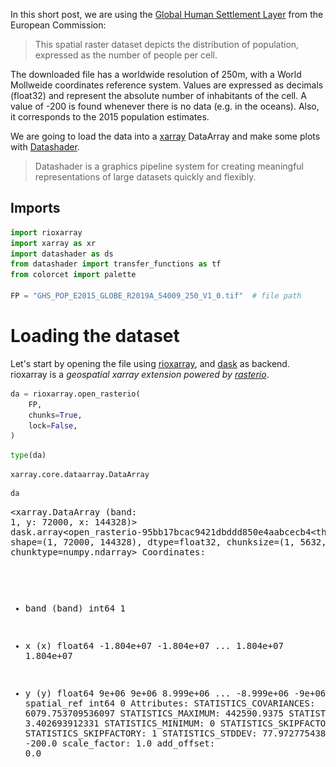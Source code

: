 
In this short post, we are using the [Global Human Settlement Layer](https://ghsl.jrc.ec.europa.eu/ghs_pop2019.php) from the European Commission:

> This spatial raster dataset depicts the distribution of population, expressed as the number of people per cell.

The downloaded file has a worldwide resolution of 250m, with a World Mollweide coordinates reference system. Values are expressed as decimals (float32) and represent the absolute number of inhabitants of the cell. A value of -200 is found whenever there is no data (e.g. in the oceans). Also, it corresponds to the 2015 population estimates.

We are going to load the data into a [xarray](https://github.com/pydata/xarray) DataArray and make some plots with [Datashader](https://github.com/holoviz/datashader). 

> Datashader is a graphics pipeline system for creating meaningful representations of large datasets quickly and flexibly.

## Imports


```python
import rioxarray
import xarray as xr
import datashader as ds
from datashader import transfer_functions as tf
from colorcet import palette

FP = "GHS_POP_E2015_GLOBE_R2019A_54009_250_V1_0.tif"  # file path
```

# Loading the dataset

Let's start by opening the file using [rioxarray](https://github.com/corteva/rioxarray), and [dask](https://dask.org/) as backend. rioxarray is a *geospatial xarray extension powered by [rasterio](https://github.com/rasterio/rasterio)*.


```python
da = rioxarray.open_rasterio(
    FP,
    chunks=True,
    lock=False,
)
```


```python
type(da)
```




    xarray.core.dataarray.DataArray




```python
da
```




<div><svg style="position: absolute; width: 0; height: 0; overflow: hidden">
<defs>
<symbol id="icon-database" viewBox="0 0 32 32">
<path d="M16 0c-8.837 0-16 2.239-16 5v4c0 2.761 7.163 5 16 5s16-2.239 16-5v-4c0-2.761-7.163-5-16-5z"></path>
<path d="M16 17c-8.837 0-16-2.239-16-5v6c0 2.761 7.163 5 16 5s16-2.239 16-5v-6c0 2.761-7.163 5-16 5z"></path>
<path d="M16 26c-8.837 0-16-2.239-16-5v6c0 2.761 7.163 5 16 5s16-2.239 16-5v-6c0 2.761-7.163 5-16 5z"></path>
</symbol>
<symbol id="icon-file-text2" viewBox="0 0 32 32">
<path d="M28.681 7.159c-0.694-0.947-1.662-2.053-2.724-3.116s-2.169-2.030-3.116-2.724c-1.612-1.182-2.393-1.319-2.841-1.319h-15.5c-1.378 0-2.5 1.121-2.5 2.5v27c0 1.378 1.122 2.5 2.5 2.5h23c1.378 0 2.5-1.122 2.5-2.5v-19.5c0-0.448-0.137-1.23-1.319-2.841zM24.543 5.457c0.959 0.959 1.712 1.825 2.268 2.543h-4.811v-4.811c0.718 0.556 1.584 1.309 2.543 2.268zM28 29.5c0 0.271-0.229 0.5-0.5 0.5h-23c-0.271 0-0.5-0.229-0.5-0.5v-27c0-0.271 0.229-0.5 0.5-0.5 0 0 15.499-0 15.5 0v7c0 0.552 0.448 1 1 1h7v19.5z"></path>
<path d="M23 26h-14c-0.552 0-1-0.448-1-1s0.448-1 1-1h14c0.552 0 1 0.448 1 1s-0.448 1-1 1z"></path>
<path d="M23 22h-14c-0.552 0-1-0.448-1-1s0.448-1 1-1h14c0.552 0 1 0.448 1 1s-0.448 1-1 1z"></path>
<path d="M23 18h-14c-0.552 0-1-0.448-1-1s0.448-1 1-1h14c0.552 0 1 0.448 1 1s-0.448 1-1 1z"></path>
</symbol>
</defs>
</svg>
<style>/* CSS stylesheet for displaying xarray objects in jupyterlab.
 *
 */

:root {
  --xr-font-color0: var(--jp-content-font-color0, rgba(0, 0, 0, 1));
  --xr-font-color2: var(--jp-content-font-color2, rgba(0, 0, 0, 0.54));
  --xr-font-color3: var(--jp-content-font-color3, rgba(0, 0, 0, 0.38));
  --xr-border-color: var(--jp-border-color2, #e0e0e0);
  --xr-disabled-color: var(--jp-layout-color3, #bdbdbd);
  --xr-background-color: var(--jp-layout-color0, white);
  --xr-background-color-row-even: var(--jp-layout-color1, white);
  --xr-background-color-row-odd: var(--jp-layout-color2, #eeeeee);
}

html[theme=dark],
body.vscode-dark {
  --xr-font-color0: rgba(255, 255, 255, 1);
  --xr-font-color2: rgba(255, 255, 255, 0.54);
  --xr-font-color3: rgba(255, 255, 255, 0.38);
  --xr-border-color: #1F1F1F;
  --xr-disabled-color: #515151;
  --xr-background-color: #111111;
  --xr-background-color-row-even: #111111;
  --xr-background-color-row-odd: #313131;
}

.xr-wrap {
  display: block !important;
  min-width: 300px;
  max-width: 700px;
}

.xr-text-repr-fallback {
  /* fallback to plain text repr when CSS is not injected (untrusted notebook) */
  display: none;
}

.xr-header {
  padding-top: 6px;
  padding-bottom: 6px;
  margin-bottom: 4px;
  border-bottom: solid 1px var(--xr-border-color);
}

.xr-header > div,
.xr-header > ul {
  display: inline;
  margin-top: 0;
  margin-bottom: 0;
}

.xr-obj-type,
.xr-array-name {
  margin-left: 2px;
  margin-right: 10px;
}

.xr-obj-type {
  color: var(--xr-font-color2);
}

.xr-sections {
  padding-left: 0 !important;
  display: grid;
  grid-template-columns: 150px auto auto 1fr 20px 20px;
}

.xr-section-item {
  display: contents;
}

.xr-section-item input {
  display: none;
}

.xr-section-item input + label {
  color: var(--xr-disabled-color);
}

.xr-section-item input:enabled + label {
  cursor: pointer;
  color: var(--xr-font-color2);
}

.xr-section-item input:enabled + label:hover {
  color: var(--xr-font-color0);
}

.xr-section-summary {
  grid-column: 1;
  color: var(--xr-font-color2);
  font-weight: 500;
}

.xr-section-summary > span {
  display: inline-block;
  padding-left: 0.5em;
}

.xr-section-summary-in:disabled + label {
  color: var(--xr-font-color2);
}

.xr-section-summary-in + label:before {
  display: inline-block;
  content: '►';
  font-size: 11px;
  width: 15px;
  text-align: center;
}

.xr-section-summary-in:disabled + label:before {
  color: var(--xr-disabled-color);
}

.xr-section-summary-in:checked + label:before {
  content: '▼';
}

.xr-section-summary-in:checked + label > span {
  display: none;
}

.xr-section-summary,
.xr-section-inline-details {
  padding-top: 4px;
  padding-bottom: 4px;
}

.xr-section-inline-details {
  grid-column: 2 / -1;
}

.xr-section-details {
  display: none;
  grid-column: 1 / -1;
  margin-bottom: 5px;
}

.xr-section-summary-in:checked ~ .xr-section-details {
  display: contents;
}

.xr-array-wrap {
  grid-column: 1 / -1;
  display: grid;
  grid-template-columns: 20px auto;
}

.xr-array-wrap > label {
  grid-column: 1;
  vertical-align: top;
}

.xr-preview {
  color: var(--xr-font-color3);
}

.xr-array-preview,
.xr-array-data {
  padding: 0 5px !important;
  grid-column: 2;
}

.xr-array-data,
.xr-array-in:checked ~ .xr-array-preview {
  display: none;
}

.xr-array-in:checked ~ .xr-array-data,
.xr-array-preview {
  display: inline-block;
}

.xr-dim-list {
  display: inline-block !important;
  list-style: none;
  padding: 0 !important;
  margin: 0;
}

.xr-dim-list li {
  display: inline-block;
  padding: 0;
  margin: 0;
}

.xr-dim-list:before {
  content: '(';
}

.xr-dim-list:after {
  content: ')';
}

.xr-dim-list li:not(:last-child):after {
  content: ',';
  padding-right: 5px;
}

.xr-has-index {
  font-weight: bold;
}

.xr-var-list,
.xr-var-item {
  display: contents;
}

.xr-var-item > div,
.xr-var-item label,
.xr-var-item > .xr-var-name span {
  background-color: var(--xr-background-color-row-even);
  margin-bottom: 0;
}

.xr-var-item > .xr-var-name:hover span {
  padding-right: 5px;
}

.xr-var-list > li:nth-child(odd) > div,
.xr-var-list > li:nth-child(odd) > label,
.xr-var-list > li:nth-child(odd) > .xr-var-name span {
  background-color: var(--xr-background-color-row-odd);
}

.xr-var-name {
  grid-column: 1;
}

.xr-var-dims {
  grid-column: 2;
}

.xr-var-dtype {
  grid-column: 3;
  text-align: right;
  color: var(--xr-font-color2);
}

.xr-var-preview {
  grid-column: 4;
}

.xr-var-name,
.xr-var-dims,
.xr-var-dtype,
.xr-preview,
.xr-attrs dt {
  white-space: nowrap;
  overflow: hidden;
  text-overflow: ellipsis;
  padding-right: 10px;
}

.xr-var-name:hover,
.xr-var-dims:hover,
.xr-var-dtype:hover,
.xr-attrs dt:hover {
  overflow: visible;
  width: auto;
  z-index: 1;
}

.xr-var-attrs,
.xr-var-data {
  display: none;
  background-color: var(--xr-background-color) !important;
  padding-bottom: 5px !important;
}

.xr-var-attrs-in:checked ~ .xr-var-attrs,
.xr-var-data-in:checked ~ .xr-var-data {
  display: block;
}

.xr-var-data > table {
  float: right;
}

.xr-var-name span,
.xr-var-data,
.xr-attrs {
  padding-left: 25px !important;
}

.xr-attrs,
.xr-var-attrs,
.xr-var-data {
  grid-column: 1 / -1;
}

dl.xr-attrs {
  padding: 0;
  margin: 0;
  display: grid;
  grid-template-columns: 125px auto;
}

.xr-attrs dt,
.xr-attrs dd {
  padding: 0;
  margin: 0;
  float: left;
  padding-right: 10px;
  width: auto;
}

.xr-attrs dt {
  font-weight: normal;
  grid-column: 1;
}

.xr-attrs dt:hover span {
  display: inline-block;
  background: var(--xr-background-color);
  padding-right: 10px;
}

.xr-attrs dd {
  grid-column: 2;
  white-space: pre-wrap;
  word-break: break-all;
}

.xr-icon-database,
.xr-icon-file-text2 {
  display: inline-block;
  vertical-align: middle;
  width: 1em;
  height: 1.5em !important;
  stroke-width: 0;
  stroke: currentColor;
  fill: currentColor;
}
</style><pre class='xr-text-repr-fallback'>&lt;xarray.DataArray (band: 1, y: 72000, x: 144328)&gt;
dask.array&lt;open_rasterio-95bb17bcac9421dbddd850e4aabcecb4&lt;this-array&gt;, shape=(1, 72000, 144328), dtype=float32, chunksize=(1, 5632, 5632), chunktype=numpy.ndarray&gt;
Coordinates:
  * band         (band) int64 1
  * x            (x) float64 -1.804e+07 -1.804e+07 ... 1.804e+07 1.804e+07
  * y            (y) float64 9e+06 9e+06 8.999e+06 ... -8.999e+06 -9e+06 -9e+06
    spatial_ref  int64 0
Attributes:
    STATISTICS_COVARIANCES:  6079.753709536097
    STATISTICS_MAXIMUM:      442590.9375
    STATISTICS_MEAN:         3.402693912331
    STATISTICS_MINIMUM:      0
    STATISTICS_SKIPFACTORX:  1
    STATISTICS_SKIPFACTORY:  1
    STATISTICS_STDDEV:       77.972775438201
    _FillValue:              -200.0
    scale_factor:            1.0
    add_offset:              0.0</pre><div class='xr-wrap' style='display:none'><div class='xr-header'><div class='xr-obj-type'>xarray.DataArray</div><div class='xr-array-name'></div><ul class='xr-dim-list'><li><span class='xr-has-index'>band</span>: 1</li><li><span class='xr-has-index'>y</span>: 72000</li><li><span class='xr-has-index'>x</span>: 144328</li></ul></div><ul class='xr-sections'><li class='xr-section-item'><div class='xr-array-wrap'><input id='section-3c0359c1-2827-4e69-80e3-498284a78fad' class='xr-array-in' type='checkbox' checked><label for='section-3c0359c1-2827-4e69-80e3-498284a78fad' title='Show/hide data repr'><svg class='icon xr-icon-database'><use xlink:href='#icon-database'></use></svg></label><div class='xr-array-preview xr-preview'><span>dask.array&lt;chunksize=(1, 5632, 5632), meta=np.ndarray&gt;</span></div><div class='xr-array-data'><table>
    <tr>
        <td>
            <table>
                <thead>
                    <tr>
                        <td> </td>
                        <th> Array </th>
                        <th> Chunk </th>
                    </tr>
                </thead>
                <tbody>

                    <tr>
                        <th> Bytes </th>
                        <td> 38.71 GiB </td>
                        <td> 121.00 MiB </td>
                    </tr>

                    <tr>
                        <th> Shape </th>
                        <td> (1, 72000, 144328) </td>
                        <td> (1, 5632, 5632) </td>
                    </tr>
                    <tr>
                        <th> Count </th>
                        <td> 339 Tasks </td>
                        <td> 338 Chunks </td>
                    </tr>
                    <tr>
                    <th> Type </th>
                    <td> float32 </td>
                    <td> numpy.ndarray </td>
                    </tr>
                </tbody>
            </table>
        </td>
        <td>
        <svg width="194" height="124" style="stroke:rgb(0,0,0);stroke-width:1" >

  <!-- Horizontal lines -->
  <line x1="10" y1="0" x2="24" y2="14" style="stroke-width:2" />
  <line x1="10" y1="4" x2="24" y2="19" />
  <line x1="10" y1="9" x2="24" y2="24" />
  <line x1="10" y1="14" x2="24" y2="28" />
  <line x1="10" y1="18" x2="24" y2="33" />
  <line x1="10" y1="23" x2="24" y2="38" />
  <line x1="10" y1="28" x2="24" y2="43" />
  <line x1="10" y1="32" x2="24" y2="47" />
  <line x1="10" y1="37" x2="24" y2="52" />
  <line x1="10" y1="42" x2="24" y2="57" />
  <line x1="10" y1="46" x2="24" y2="61" />
  <line x1="10" y1="51" x2="24" y2="66" />
  <line x1="10" y1="56" x2="24" y2="71" />
  <line x1="10" y1="59" x2="24" y2="74" style="stroke-width:2" />

  <!-- Vertical lines -->
  <line x1="10" y1="0" x2="10" y2="59" style="stroke-width:2" />
  <line x1="24" y1="14" x2="24" y2="74" style="stroke-width:2" />

  <!-- Colored Rectangle -->
  <polygon points="10.0,0.0 24.9485979497544,14.948597949754403 24.9485979497544,74.81224187193166 10.0,59.86364392217726" style="fill:#ECB172A0;stroke-width:0"/>

  <!-- Horizontal lines -->
  <line x1="10" y1="0" x2="130" y2="0" style="stroke-width:2" />
  <line x1="24" y1="14" x2="144" y2="14" style="stroke-width:2" />

  <!-- Vertical lines -->
  <line x1="10" y1="0" x2="24" y2="14" style="stroke-width:2" />
  <line x1="14" y1="0" x2="29" y2="14" />
  <line x1="19" y1="0" x2="34" y2="14" />
  <line x1="28" y1="0" x2="43" y2="14" />
  <line x1="33" y1="0" x2="48" y2="14" />
  <line x1="38" y1="0" x2="53" y2="14" />
  <line x1="47" y1="0" x2="62" y2="14" />
  <line x1="52" y1="0" x2="67" y2="14" />
  <line x1="56" y1="0" x2="71" y2="14" />
  <line x1="66" y1="0" x2="81" y2="14" />
  <line x1="70" y1="0" x2="85" y2="14" />
  <line x1="80" y1="0" x2="95" y2="14" />
  <line x1="84" y1="0" x2="99" y2="14" />
  <line x1="89" y1="0" x2="104" y2="14" />
  <line x1="98" y1="0" x2="113" y2="14" />
  <line x1="103" y1="0" x2="118" y2="14" />
  <line x1="108" y1="0" x2="123" y2="14" />
  <line x1="117" y1="0" x2="132" y2="14" />
  <line x1="122" y1="0" x2="137" y2="14" />
  <line x1="130" y1="0" x2="144" y2="14" style="stroke-width:2" />

  <!-- Colored Rectangle -->
  <polygon points="10.0,0.0 130.0,0.0 144.9485979497544,14.948597949754403 24.9485979497544,14.948597949754403" style="fill:#8B4903A0;stroke-width:0"/>

  <!-- Horizontal lines -->
  <line x1="24" y1="14" x2="144" y2="14" style="stroke-width:2" />
  <line x1="24" y1="19" x2="144" y2="19" />
  <line x1="24" y1="24" x2="144" y2="24" />
  <line x1="24" y1="28" x2="144" y2="28" />
  <line x1="24" y1="33" x2="144" y2="33" />
  <line x1="24" y1="38" x2="144" y2="38" />
  <line x1="24" y1="43" x2="144" y2="43" />
  <line x1="24" y1="47" x2="144" y2="47" />
  <line x1="24" y1="52" x2="144" y2="52" />
  <line x1="24" y1="57" x2="144" y2="57" />
  <line x1="24" y1="61" x2="144" y2="61" />
  <line x1="24" y1="66" x2="144" y2="66" />
  <line x1="24" y1="71" x2="144" y2="71" />
  <line x1="24" y1="74" x2="144" y2="74" style="stroke-width:2" />

  <!-- Vertical lines -->
  <line x1="24" y1="14" x2="24" y2="74" style="stroke-width:2" />
  <line x1="29" y1="14" x2="29" y2="74" />
  <line x1="34" y1="14" x2="34" y2="74" />
  <line x1="43" y1="14" x2="43" y2="74" />
  <line x1="48" y1="14" x2="48" y2="74" />
  <line x1="53" y1="14" x2="53" y2="74" />
  <line x1="62" y1="14" x2="62" y2="74" />
  <line x1="67" y1="14" x2="67" y2="74" />
  <line x1="71" y1="14" x2="71" y2="74" />
  <line x1="81" y1="14" x2="81" y2="74" />
  <line x1="85" y1="14" x2="85" y2="74" />
  <line x1="95" y1="14" x2="95" y2="74" />
  <line x1="99" y1="14" x2="99" y2="74" />
  <line x1="104" y1="14" x2="104" y2="74" />
  <line x1="113" y1="14" x2="113" y2="74" />
  <line x1="118" y1="14" x2="118" y2="74" />
  <line x1="123" y1="14" x2="123" y2="74" />
  <line x1="132" y1="14" x2="132" y2="74" />
  <line x1="137" y1="14" x2="137" y2="74" />
  <line x1="144" y1="14" x2="144" y2="74" style="stroke-width:2" />

  <!-- Colored Rectangle -->
  <polygon points="24.9485979497544,14.948597949754403 144.9485979497544,14.948597949754403 144.9485979497544,74.81224187193166 24.9485979497544,74.81224187193166" style="fill:#8B4903A0;stroke-width:0"/>

  <!-- Text -->
  <text x="84.948598" y="94.812242" font-size="1.0rem" font-weight="100" text-anchor="middle" >144328</text>
  <text x="164.948598" y="44.880420" font-size="1.0rem" font-weight="100" text-anchor="middle" transform="rotate(-90,164.948598,44.880420)">72000</text>
  <text x="7.474299" y="87.337943" font-size="1.0rem" font-weight="100" text-anchor="middle" transform="rotate(45,7.474299,87.337943)">1</text>
</svg>
        </td>
    </tr>
</table></div></div></li><li class='xr-section-item'><input id='section-28f4629a-9b4e-4556-92f8-73f01d6a60f2' class='xr-section-summary-in' type='checkbox'  checked><label for='section-28f4629a-9b4e-4556-92f8-73f01d6a60f2' class='xr-section-summary' >Coordinates: <span>(4)</span></label><div class='xr-section-inline-details'></div><div class='xr-section-details'><ul class='xr-var-list'><li class='xr-var-item'><div class='xr-var-name'><span class='xr-has-index'>band</span></div><div class='xr-var-dims'>(band)</div><div class='xr-var-dtype'>int64</div><div class='xr-var-preview xr-preview'>1</div><input id='attrs-9163ac78-cd1b-4a78-b8bf-9baecb81ff5e' class='xr-var-attrs-in' type='checkbox' disabled><label for='attrs-9163ac78-cd1b-4a78-b8bf-9baecb81ff5e' title='Show/Hide attributes'><svg class='icon xr-icon-file-text2'><use xlink:href='#icon-file-text2'></use></svg></label><input id='data-eb6c91d6-d3fd-4f9d-b88a-b1674bce7792' class='xr-var-data-in' type='checkbox'><label for='data-eb6c91d6-d3fd-4f9d-b88a-b1674bce7792' title='Show/Hide data repr'><svg class='icon xr-icon-database'><use xlink:href='#icon-database'></use></svg></label><div class='xr-var-attrs'><dl class='xr-attrs'></dl></div><div class='xr-var-data'><pre>array([1])</pre></div></li><li class='xr-var-item'><div class='xr-var-name'><span class='xr-has-index'>x</span></div><div class='xr-var-dims'>(x)</div><div class='xr-var-dtype'>float64</div><div class='xr-var-preview xr-preview'>-1.804e+07 -1.804e+07 ... 1.804e+07</div><input id='attrs-ab31ddac-cabc-445f-b666-3603417760fe' class='xr-var-attrs-in' type='checkbox' disabled><label for='attrs-ab31ddac-cabc-445f-b666-3603417760fe' title='Show/Hide attributes'><svg class='icon xr-icon-file-text2'><use xlink:href='#icon-file-text2'></use></svg></label><input id='data-6b077c70-a7b6-4ed3-9322-da93e69a1a6c' class='xr-var-data-in' type='checkbox'><label for='data-6b077c70-a7b6-4ed3-9322-da93e69a1a6c' title='Show/Hide data repr'><svg class='icon xr-icon-database'><use xlink:href='#icon-database'></use></svg></label><div class='xr-var-attrs'><dl class='xr-attrs'></dl></div><div class='xr-var-data'><pre>array([-18040875., -18040625., -18040375., ...,  18040375.,  18040625.,
        18040875.])</pre></div></li><li class='xr-var-item'><div class='xr-var-name'><span class='xr-has-index'>y</span></div><div class='xr-var-dims'>(y)</div><div class='xr-var-dtype'>float64</div><div class='xr-var-preview xr-preview'>9e+06 9e+06 ... -9e+06 -9e+06</div><input id='attrs-33569cc0-5c41-482c-afa7-c7c4d563a6cb' class='xr-var-attrs-in' type='checkbox' disabled><label for='attrs-33569cc0-5c41-482c-afa7-c7c4d563a6cb' title='Show/Hide attributes'><svg class='icon xr-icon-file-text2'><use xlink:href='#icon-file-text2'></use></svg></label><input id='data-f1da22f4-d7be-444d-838f-b45380aeae13' class='xr-var-data-in' type='checkbox'><label for='data-f1da22f4-d7be-444d-838f-b45380aeae13' title='Show/Hide data repr'><svg class='icon xr-icon-database'><use xlink:href='#icon-database'></use></svg></label><div class='xr-var-attrs'><dl class='xr-attrs'></dl></div><div class='xr-var-data'><pre>array([ 8999875.,  8999625.,  8999375., ..., -8999375., -8999625., -8999875.])</pre></div></li><li class='xr-var-item'><div class='xr-var-name'><span>spatial_ref</span></div><div class='xr-var-dims'>()</div><div class='xr-var-dtype'>int64</div><div class='xr-var-preview xr-preview'>0</div><input id='attrs-ed3336fc-8064-4890-b065-7cf3b04d98c9' class='xr-var-attrs-in' type='checkbox' ><label for='attrs-ed3336fc-8064-4890-b065-7cf3b04d98c9' title='Show/Hide attributes'><svg class='icon xr-icon-file-text2'><use xlink:href='#icon-file-text2'></use></svg></label><input id='data-5d100c41-7bcb-477d-acab-2dfce247eb0b' class='xr-var-data-in' type='checkbox'><label for='data-5d100c41-7bcb-477d-acab-2dfce247eb0b' title='Show/Hide data repr'><svg class='icon xr-icon-database'><use xlink:href='#icon-database'></use></svg></label><div class='xr-var-attrs'><dl class='xr-attrs'><dt><span>crs_wkt :</span></dt><dd>PROJCS[&quot;World_Mollweide&quot;,GEOGCS[&quot;WGS 84&quot;,DATUM[&quot;WGS_1984&quot;,SPHEROID[&quot;WGS 84&quot;,6378137,298.257223563,AUTHORITY[&quot;EPSG&quot;,&quot;7030&quot;]],AUTHORITY[&quot;EPSG&quot;,&quot;6326&quot;]],PRIMEM[&quot;Greenwich&quot;,0],UNIT[&quot;Degree&quot;,0.0174532925199433]],PROJECTION[&quot;Mollweide&quot;],PARAMETER[&quot;central_meridian&quot;,0],PARAMETER[&quot;false_easting&quot;,0],PARAMETER[&quot;false_northing&quot;,0],UNIT[&quot;metre&quot;,1,AUTHORITY[&quot;EPSG&quot;,&quot;9001&quot;]],AXIS[&quot;Easting&quot;,EAST],AXIS[&quot;Northing&quot;,NORTH]]</dd><dt><span>spatial_ref :</span></dt><dd>PROJCS[&quot;World_Mollweide&quot;,GEOGCS[&quot;WGS 84&quot;,DATUM[&quot;WGS_1984&quot;,SPHEROID[&quot;WGS 84&quot;,6378137,298.257223563,AUTHORITY[&quot;EPSG&quot;,&quot;7030&quot;]],AUTHORITY[&quot;EPSG&quot;,&quot;6326&quot;]],PRIMEM[&quot;Greenwich&quot;,0],UNIT[&quot;Degree&quot;,0.0174532925199433]],PROJECTION[&quot;Mollweide&quot;],PARAMETER[&quot;central_meridian&quot;,0],PARAMETER[&quot;false_easting&quot;,0],PARAMETER[&quot;false_northing&quot;,0],UNIT[&quot;metre&quot;,1,AUTHORITY[&quot;EPSG&quot;,&quot;9001&quot;]],AXIS[&quot;Easting&quot;,EAST],AXIS[&quot;Northing&quot;,NORTH]]</dd><dt><span>GeoTransform :</span></dt><dd>-18041000.0 250.0 0.0 9000000.0 0.0 -250.0</dd></dl></div><div class='xr-var-data'><pre>array(0)</pre></div></li></ul></div></li><li class='xr-section-item'><input id='section-dc7ee665-c7a9-4177-bfb3-1c7082e3b309' class='xr-section-summary-in' type='checkbox'  ><label for='section-dc7ee665-c7a9-4177-bfb3-1c7082e3b309' class='xr-section-summary' >Attributes: <span>(10)</span></label><div class='xr-section-inline-details'></div><div class='xr-section-details'><dl class='xr-attrs'><dt><span>STATISTICS_COVARIANCES :</span></dt><dd>6079.753709536097</dd><dt><span>STATISTICS_MAXIMUM :</span></dt><dd>442590.9375</dd><dt><span>STATISTICS_MEAN :</span></dt><dd>3.402693912331</dd><dt><span>STATISTICS_MINIMUM :</span></dt><dd>0</dd><dt><span>STATISTICS_SKIPFACTORX :</span></dt><dd>1</dd><dt><span>STATISTICS_SKIPFACTORY :</span></dt><dd>1</dd><dt><span>STATISTICS_STDDEV :</span></dt><dd>77.972775438201</dd><dt><span>_FillValue :</span></dt><dd>-200.0</dd><dt><span>scale_factor :</span></dt><dd>1.0</dd><dt><span>add_offset :</span></dt><dd>0.0</dd></dl></div></li></ul></div></div>




```python
da.spatial_ref
```




<div><svg style="position: absolute; width: 0; height: 0; overflow: hidden">
<defs>
<symbol id="icon-database" viewBox="0 0 32 32">
<path d="M16 0c-8.837 0-16 2.239-16 5v4c0 2.761 7.163 5 16 5s16-2.239 16-5v-4c0-2.761-7.163-5-16-5z"></path>
<path d="M16 17c-8.837 0-16-2.239-16-5v6c0 2.761 7.163 5 16 5s16-2.239 16-5v-6c0 2.761-7.163 5-16 5z"></path>
<path d="M16 26c-8.837 0-16-2.239-16-5v6c0 2.761 7.163 5 16 5s16-2.239 16-5v-6c0 2.761-7.163 5-16 5z"></path>
</symbol>
<symbol id="icon-file-text2" viewBox="0 0 32 32">
<path d="M28.681 7.159c-0.694-0.947-1.662-2.053-2.724-3.116s-2.169-2.030-3.116-2.724c-1.612-1.182-2.393-1.319-2.841-1.319h-15.5c-1.378 0-2.5 1.121-2.5 2.5v27c0 1.378 1.122 2.5 2.5 2.5h23c1.378 0 2.5-1.122 2.5-2.5v-19.5c0-0.448-0.137-1.23-1.319-2.841zM24.543 5.457c0.959 0.959 1.712 1.825 2.268 2.543h-4.811v-4.811c0.718 0.556 1.584 1.309 2.543 2.268zM28 29.5c0 0.271-0.229 0.5-0.5 0.5h-23c-0.271 0-0.5-0.229-0.5-0.5v-27c0-0.271 0.229-0.5 0.5-0.5 0 0 15.499-0 15.5 0v7c0 0.552 0.448 1 1 1h7v19.5z"></path>
<path d="M23 26h-14c-0.552 0-1-0.448-1-1s0.448-1 1-1h14c0.552 0 1 0.448 1 1s-0.448 1-1 1z"></path>
<path d="M23 22h-14c-0.552 0-1-0.448-1-1s0.448-1 1-1h14c0.552 0 1 0.448 1 1s-0.448 1-1 1z"></path>
<path d="M23 18h-14c-0.552 0-1-0.448-1-1s0.448-1 1-1h14c0.552 0 1 0.448 1 1s-0.448 1-1 1z"></path>
</symbol>
</defs>
</svg>
<style>/* CSS stylesheet for displaying xarray objects in jupyterlab.
 *
 */

:root {
  --xr-font-color0: var(--jp-content-font-color0, rgba(0, 0, 0, 1));
  --xr-font-color2: var(--jp-content-font-color2, rgba(0, 0, 0, 0.54));
  --xr-font-color3: var(--jp-content-font-color3, rgba(0, 0, 0, 0.38));
  --xr-border-color: var(--jp-border-color2, #e0e0e0);
  --xr-disabled-color: var(--jp-layout-color3, #bdbdbd);
  --xr-background-color: var(--jp-layout-color0, white);
  --xr-background-color-row-even: var(--jp-layout-color1, white);
  --xr-background-color-row-odd: var(--jp-layout-color2, #eeeeee);
}

html[theme=dark],
body.vscode-dark {
  --xr-font-color0: rgba(255, 255, 255, 1);
  --xr-font-color2: rgba(255, 255, 255, 0.54);
  --xr-font-color3: rgba(255, 255, 255, 0.38);
  --xr-border-color: #1F1F1F;
  --xr-disabled-color: #515151;
  --xr-background-color: #111111;
  --xr-background-color-row-even: #111111;
  --xr-background-color-row-odd: #313131;
}

.xr-wrap {
  display: block !important;
  min-width: 300px;
  max-width: 700px;
}

.xr-text-repr-fallback {
  /* fallback to plain text repr when CSS is not injected (untrusted notebook) */
  display: none;
}

.xr-header {
  padding-top: 6px;
  padding-bottom: 6px;
  margin-bottom: 4px;
  border-bottom: solid 1px var(--xr-border-color);
}

.xr-header > div,
.xr-header > ul {
  display: inline;
  margin-top: 0;
  margin-bottom: 0;
}

.xr-obj-type,
.xr-array-name {
  margin-left: 2px;
  margin-right: 10px;
}

.xr-obj-type {
  color: var(--xr-font-color2);
}

.xr-sections {
  padding-left: 0 !important;
  display: grid;
  grid-template-columns: 150px auto auto 1fr 20px 20px;
}

.xr-section-item {
  display: contents;
}

.xr-section-item input {
  display: none;
}

.xr-section-item input + label {
  color: var(--xr-disabled-color);
}

.xr-section-item input:enabled + label {
  cursor: pointer;
  color: var(--xr-font-color2);
}

.xr-section-item input:enabled + label:hover {
  color: var(--xr-font-color0);
}

.xr-section-summary {
  grid-column: 1;
  color: var(--xr-font-color2);
  font-weight: 500;
}

.xr-section-summary > span {
  display: inline-block;
  padding-left: 0.5em;
}

.xr-section-summary-in:disabled + label {
  color: var(--xr-font-color2);
}

.xr-section-summary-in + label:before {
  display: inline-block;
  content: '►';
  font-size: 11px;
  width: 15px;
  text-align: center;
}

.xr-section-summary-in:disabled + label:before {
  color: var(--xr-disabled-color);
}

.xr-section-summary-in:checked + label:before {
  content: '▼';
}

.xr-section-summary-in:checked + label > span {
  display: none;
}

.xr-section-summary,
.xr-section-inline-details {
  padding-top: 4px;
  padding-bottom: 4px;
}

.xr-section-inline-details {
  grid-column: 2 / -1;
}

.xr-section-details {
  display: none;
  grid-column: 1 / -1;
  margin-bottom: 5px;
}

.xr-section-summary-in:checked ~ .xr-section-details {
  display: contents;
}

.xr-array-wrap {
  grid-column: 1 / -1;
  display: grid;
  grid-template-columns: 20px auto;
}

.xr-array-wrap > label {
  grid-column: 1;
  vertical-align: top;
}

.xr-preview {
  color: var(--xr-font-color3);
}

.xr-array-preview,
.xr-array-data {
  padding: 0 5px !important;
  grid-column: 2;
}

.xr-array-data,
.xr-array-in:checked ~ .xr-array-preview {
  display: none;
}

.xr-array-in:checked ~ .xr-array-data,
.xr-array-preview {
  display: inline-block;
}

.xr-dim-list {
  display: inline-block !important;
  list-style: none;
  padding: 0 !important;
  margin: 0;
}

.xr-dim-list li {
  display: inline-block;
  padding: 0;
  margin: 0;
}

.xr-dim-list:before {
  content: '(';
}

.xr-dim-list:after {
  content: ')';
}

.xr-dim-list li:not(:last-child):after {
  content: ',';
  padding-right: 5px;
}

.xr-has-index {
  font-weight: bold;
}

.xr-var-list,
.xr-var-item {
  display: contents;
}

.xr-var-item > div,
.xr-var-item label,
.xr-var-item > .xr-var-name span {
  background-color: var(--xr-background-color-row-even);
  margin-bottom: 0;
}

.xr-var-item > .xr-var-name:hover span {
  padding-right: 5px;
}

.xr-var-list > li:nth-child(odd) > div,
.xr-var-list > li:nth-child(odd) > label,
.xr-var-list > li:nth-child(odd) > .xr-var-name span {
  background-color: var(--xr-background-color-row-odd);
}

.xr-var-name {
  grid-column: 1;
}

.xr-var-dims {
  grid-column: 2;
}

.xr-var-dtype {
  grid-column: 3;
  text-align: right;
  color: var(--xr-font-color2);
}

.xr-var-preview {
  grid-column: 4;
}

.xr-var-name,
.xr-var-dims,
.xr-var-dtype,
.xr-preview,
.xr-attrs dt {
  white-space: nowrap;
  overflow: hidden;
  text-overflow: ellipsis;
  padding-right: 10px;
}

.xr-var-name:hover,
.xr-var-dims:hover,
.xr-var-dtype:hover,
.xr-attrs dt:hover {
  overflow: visible;
  width: auto;
  z-index: 1;
}

.xr-var-attrs,
.xr-var-data {
  display: none;
  background-color: var(--xr-background-color) !important;
  padding-bottom: 5px !important;
}

.xr-var-attrs-in:checked ~ .xr-var-attrs,
.xr-var-data-in:checked ~ .xr-var-data {
  display: block;
}

.xr-var-data > table {
  float: right;
}

.xr-var-name span,
.xr-var-data,
.xr-attrs {
  padding-left: 25px !important;
}

.xr-attrs,
.xr-var-attrs,
.xr-var-data {
  grid-column: 1 / -1;
}

dl.xr-attrs {
  padding: 0;
  margin: 0;
  display: grid;
  grid-template-columns: 125px auto;
}

.xr-attrs dt,
.xr-attrs dd {
  padding: 0;
  margin: 0;
  float: left;
  padding-right: 10px;
  width: auto;
}

.xr-attrs dt {
  font-weight: normal;
  grid-column: 1;
}

.xr-attrs dt:hover span {
  display: inline-block;
  background: var(--xr-background-color);
  padding-right: 10px;
}

.xr-attrs dd {
  grid-column: 2;
  white-space: pre-wrap;
  word-break: break-all;
}

.xr-icon-database,
.xr-icon-file-text2 {
  display: inline-block;
  vertical-align: middle;
  width: 1em;
  height: 1.5em !important;
  stroke-width: 0;
  stroke: currentColor;
  fill: currentColor;
}
</style><pre class='xr-text-repr-fallback'>&lt;xarray.DataArray &#x27;spatial_ref&#x27; ()&gt;
array(0)
Coordinates:
    spatial_ref  int64 0
Attributes:
    crs_wkt:       PROJCS[&quot;World_Mollweide&quot;,GEOGCS[&quot;WGS 84&quot;,DATUM[&quot;WGS_1984&quot;,...
    spatial_ref:   PROJCS[&quot;World_Mollweide&quot;,GEOGCS[&quot;WGS 84&quot;,DATUM[&quot;WGS_1984&quot;,...
    GeoTransform:  -18041000.0 250.0 0.0 9000000.0 0.0 -250.0</pre><div class='xr-wrap' style='display:none'><div class='xr-header'><div class='xr-obj-type'>xarray.DataArray</div><div class='xr-array-name'>'spatial_ref'</div></div><ul class='xr-sections'><li class='xr-section-item'><div class='xr-array-wrap'><input id='section-84be34f1-9f52-4908-9ee2-954bfe8c9d8c' class='xr-array-in' type='checkbox' checked><label for='section-84be34f1-9f52-4908-9ee2-954bfe8c9d8c' title='Show/hide data repr'><svg class='icon xr-icon-database'><use xlink:href='#icon-database'></use></svg></label><div class='xr-array-preview xr-preview'><span>0</span></div><div class='xr-array-data'><pre>array(0)</pre></div></div></li><li class='xr-section-item'><input id='section-948a6128-e4ac-4179-9d6f-c3beb7b11a0a' class='xr-section-summary-in' type='checkbox'  checked><label for='section-948a6128-e4ac-4179-9d6f-c3beb7b11a0a' class='xr-section-summary' >Coordinates: <span>(1)</span></label><div class='xr-section-inline-details'></div><div class='xr-section-details'><ul class='xr-var-list'><li class='xr-var-item'><div class='xr-var-name'><span>spatial_ref</span></div><div class='xr-var-dims'>()</div><div class='xr-var-dtype'>int64</div><div class='xr-var-preview xr-preview'>0</div><input id='attrs-efc52fb7-1ac1-4324-bb7b-034a211c00d6' class='xr-var-attrs-in' type='checkbox' ><label for='attrs-efc52fb7-1ac1-4324-bb7b-034a211c00d6' title='Show/Hide attributes'><svg class='icon xr-icon-file-text2'><use xlink:href='#icon-file-text2'></use></svg></label><input id='data-de48efd8-2206-4302-918b-616efd505178' class='xr-var-data-in' type='checkbox'><label for='data-de48efd8-2206-4302-918b-616efd505178' title='Show/Hide data repr'><svg class='icon xr-icon-database'><use xlink:href='#icon-database'></use></svg></label><div class='xr-var-attrs'><dl class='xr-attrs'><dt><span>crs_wkt :</span></dt><dd>PROJCS[&quot;World_Mollweide&quot;,GEOGCS[&quot;WGS 84&quot;,DATUM[&quot;WGS_1984&quot;,SPHEROID[&quot;WGS 84&quot;,6378137,298.257223563,AUTHORITY[&quot;EPSG&quot;,&quot;7030&quot;]],AUTHORITY[&quot;EPSG&quot;,&quot;6326&quot;]],PRIMEM[&quot;Greenwich&quot;,0],UNIT[&quot;Degree&quot;,0.0174532925199433]],PROJECTION[&quot;Mollweide&quot;],PARAMETER[&quot;central_meridian&quot;,0],PARAMETER[&quot;false_easting&quot;,0],PARAMETER[&quot;false_northing&quot;,0],UNIT[&quot;metre&quot;,1,AUTHORITY[&quot;EPSG&quot;,&quot;9001&quot;]],AXIS[&quot;Easting&quot;,EAST],AXIS[&quot;Northing&quot;,NORTH]]</dd><dt><span>spatial_ref :</span></dt><dd>PROJCS[&quot;World_Mollweide&quot;,GEOGCS[&quot;WGS 84&quot;,DATUM[&quot;WGS_1984&quot;,SPHEROID[&quot;WGS 84&quot;,6378137,298.257223563,AUTHORITY[&quot;EPSG&quot;,&quot;7030&quot;]],AUTHORITY[&quot;EPSG&quot;,&quot;6326&quot;]],PRIMEM[&quot;Greenwich&quot;,0],UNIT[&quot;Degree&quot;,0.0174532925199433]],PROJECTION[&quot;Mollweide&quot;],PARAMETER[&quot;central_meridian&quot;,0],PARAMETER[&quot;false_easting&quot;,0],PARAMETER[&quot;false_northing&quot;,0],UNIT[&quot;metre&quot;,1,AUTHORITY[&quot;EPSG&quot;,&quot;9001&quot;]],AXIS[&quot;Easting&quot;,EAST],AXIS[&quot;Northing&quot;,NORTH]]</dd><dt><span>GeoTransform :</span></dt><dd>-18041000.0 250.0 0.0 9000000.0 0.0 -250.0</dd></dl></div><div class='xr-var-data'><pre>array(0)</pre></div></li></ul></div></li><li class='xr-section-item'><input id='section-b2b5c848-424b-4996-9e48-50f7c5e42a57' class='xr-section-summary-in' type='checkbox'  checked><label for='section-b2b5c848-424b-4996-9e48-50f7c5e42a57' class='xr-section-summary' >Attributes: <span>(3)</span></label><div class='xr-section-inline-details'></div><div class='xr-section-details'><dl class='xr-attrs'><dt><span>crs_wkt :</span></dt><dd>PROJCS[&quot;World_Mollweide&quot;,GEOGCS[&quot;WGS 84&quot;,DATUM[&quot;WGS_1984&quot;,SPHEROID[&quot;WGS 84&quot;,6378137,298.257223563,AUTHORITY[&quot;EPSG&quot;,&quot;7030&quot;]],AUTHORITY[&quot;EPSG&quot;,&quot;6326&quot;]],PRIMEM[&quot;Greenwich&quot;,0],UNIT[&quot;Degree&quot;,0.0174532925199433]],PROJECTION[&quot;Mollweide&quot;],PARAMETER[&quot;central_meridian&quot;,0],PARAMETER[&quot;false_easting&quot;,0],PARAMETER[&quot;false_northing&quot;,0],UNIT[&quot;metre&quot;,1,AUTHORITY[&quot;EPSG&quot;,&quot;9001&quot;]],AXIS[&quot;Easting&quot;,EAST],AXIS[&quot;Northing&quot;,NORTH]]</dd><dt><span>spatial_ref :</span></dt><dd>PROJCS[&quot;World_Mollweide&quot;,GEOGCS[&quot;WGS 84&quot;,DATUM[&quot;WGS_1984&quot;,SPHEROID[&quot;WGS 84&quot;,6378137,298.257223563,AUTHORITY[&quot;EPSG&quot;,&quot;7030&quot;]],AUTHORITY[&quot;EPSG&quot;,&quot;6326&quot;]],PRIMEM[&quot;Greenwich&quot;,0],UNIT[&quot;Degree&quot;,0.0174532925199433]],PROJECTION[&quot;Mollweide&quot;],PARAMETER[&quot;central_meridian&quot;,0],PARAMETER[&quot;false_easting&quot;,0],PARAMETER[&quot;false_northing&quot;,0],UNIT[&quot;metre&quot;,1,AUTHORITY[&quot;EPSG&quot;,&quot;9001&quot;]],AXIS[&quot;Easting&quot;,EAST],AXIS[&quot;Northing&quot;,NORTH]]</dd><dt><span>GeoTransform :</span></dt><dd>-18041000.0 250.0 0.0 9000000.0 0.0 -250.0</dd></dl></div></li></ul></div></div>



## Total population

Let's compute the total population count:


```python
%%time
total_pop = da.where(da[0] > 0).sum().compute()
total_pop = float(total_pop.values)
```

    CPU times: user 4min 45s, sys: 22.5 s, total: 5min 8s
    Wall time: 40.8 s



```python
print(f"Total population : {total_pop}")
```

    Total population : 7349329920.0


World population was indeed around 7.35 billion in 2015.

### Europe

Let's focus on Europe with a bounding box in World_Mollweide coordinates:


```python
minx = float(da.x.min().values)
maxx = float(da.x.max().values)
miny = float(da.y.min().values)
maxy = float(da.y.max().values)
print(f"minx : {minx}, maxx : {maxx}, miny : {miny}, maxy : {maxy}")
```

    minx : -18040875.0, maxx : 18040875.0, miny : -8999875.0, maxy : 8999875.0


So let's clip the data array using a bounding box:


```python
dac = da.rio.clip_box(
    minx=-1_000_000.0,
    miny=4_250_000.0,
    maxx=2_500_000.0,
    maxy=7_750_000.0,
)
```

And plot this selection:


```python
dac0 = xr.DataArray(dac)[0]
dac0 = dac0.where(dac0 > 0)
dac0 = dac0.fillna(0.0).compute()
```


```python
size = 1200
cvs = ds.Canvas(plot_width=size, plot_height=size)
raster = cvs.raster(dac0)
```

We are using the default `mean` downsampling operation to produce the image.

```python
cmap = palette["fire"]
img = tf.shade(
    raster, how="eq_hist", cmap=cmap
)
img
```

<p align="center">
  <img width="1200" src="https://github.com/aetperf/aetperf.github.io/blob/master/img/2022-03-18_01/output_19_0.png" alt="Europe">
</p>


## France

We are now going to focus on France, by cliping /re-projecting/re-cliping the data:


```python
dac = da.rio.clip_box(
    minx=-450_000.0,
    miny=5_000_000.0,
    maxx=600_000.0,
    maxy=6_000_000.0,
)
```


```python
dacr = dac.rio.reproject("EPSG:2154")
```


```python
minx = float(dacr.x.min().values)
maxx = float(dacr.x.max().values)
miny = float(dacr.y.min().values)
maxy = float(dacr.y.max().values)
print(f"minx : {minx}, maxx : {maxx}, miny : {miny}, maxy : {maxy}")
```

    minx : 3238.8963631442175, maxx : 1051199.0429940927, miny : 6088320.296559229, maxy : 7160193.962105454



```python
dacrc = dacr.rio.clip_box(
    minx=80_000,
    miny=6_150_000,
    maxx=1_100_000,
    maxy=7_100_000,
)
```


```python
dac0 = xr.DataArray(dacrc)[0]
dac0 = dac0.where(dac0 > 0)
dac0 = dac0.fillna(0.0).compute()
```


```python
cvs = ds.Canvas(plot_width=size, plot_height=size)
raster = cvs.raster(dac0)
```


```python
cmap = palette["fire"]
img = tf.shade(raster, how="eq_hist", cmap=cmap)
img
```

<p align="center">
  <img width="1200" src="https://github.com/aetperf/aetperf.github.io/blob/master/img/2022-03-18_01/output_27_0.png" alt="France">
</p>




We can notice that some areas are not detailed up to the 250m accuracy, but rather averaged over larger regions, exhibiting a uniform color (e.g. in the southern Alps).
